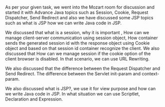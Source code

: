 As per your given task, we went into the Mozart room for discussion and started it with Advance Java topics such as Session, Cookie, Request Dispatcher, Send Redirect and also we have discussed some JSP topics such as what is JSP how we can write Java code in JSP.

We discussed that what is a session, why it is important , How can we manage client-server communication using session object, How container sends the generated session id with the response object using Cookie object and based on that session id container recognize the client. We also discussed that How can we manage session if the cookie option of the client browser is disabled. In that scenario, we can use URL Rewriting.

We also discussed that the difference between the Request Dispatcher and Send Redirect.
The difference between the Servlet init-param and context-param.

We also discussed what is JSP?, we use it for view purpose and how can we write Java code in JSP. In what situation we can use Scriptlet, Declaration and Expression.
